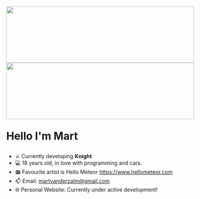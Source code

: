 <h1 id="title-with-image">
  <img src="https://render.gitanimals.org/lines/MartvdZalm?pet-id=654274140321728596" width="500" height="150" />
  <img src="https://render.gitanimals.org/lines/MartvdZalm?pet-id=654272453645300804" width="500" height="150" />  
  
  Hello I'm Mart
</a>

</h1>

- ⚔️ Currently developing **Knight**
- 💻 18 years old, in love with programming and cars.
- 📻 Favourite artist is Hello Meteor https://www.hellometeor.com
- 📫 Email: martvanderzalm@gmail.com
- 🌐 Personal Website: Currently under active development!  

